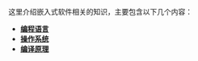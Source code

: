 这里介绍嵌入式软件相关的知识，主要包含以下几个内容：

* **[编程语言](https://github.com/lowkeyway/Embedded/tree/master/Software/Language)**
* **[操作系统](https://github.com/lowkeyway/Embedded/tree/master/Software/OS)**
* **[编译原理](https://github.com/lowkeyway/Embedded/tree/master/Software/Compile)**
